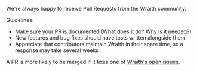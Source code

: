 We're always happy to receive Pull Requests from the Wraith community.

Guidelines:

* Make sure your PR is documented (What does it do? Why is it needed?)
* New features and bug fixes should have tests written alongside them
* Appreciate that contributors maintain Wraith in their spare time, so a response may take several weeks

A PR is more likely to be merged if it fixes one of [Wraith's open issues](https://github.com/BBC-News/wraith/issues).
